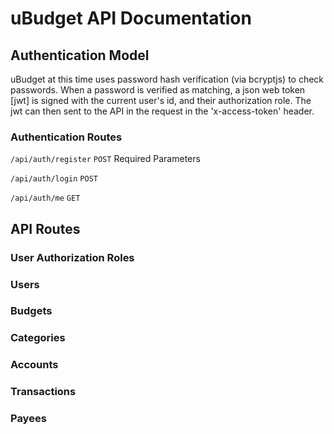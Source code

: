 # uBudget API Documentation

## Authentication Model

uBudget at this time uses password hash verification (via bcryptjs) to check passwords.  When a password is verified as matching, a json web token [jwt] is signed with the current user's id, and their authorization role.  The jwt can then sent to the API in the request in the 'x-access-token' header.

### Authentication Routes

`/api/auth/register`    `POST`  Required Parameters

`/api/auth/login`       `POST`

`/api/auth/me`          `GET`

## API Routes

### User Authorization Roles

### Users

### Budgets

### Categories

### Accounts

### Transactions

### Payees